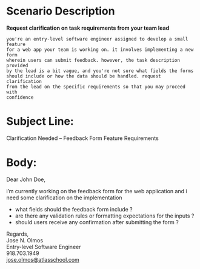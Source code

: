 # Scenario Description

**Request clarification on task requirements from your team lead**

```
you're an entry-level software engineer assigned to develop a small feature
for a web app your team is working on. it involves implementing a new form
wherein users can submit feedback. however, the task description provided
by the lead is a bit vague, and you're not sure what fields the forms
should include or how the data should be handled. request clarification
from the lead on the specific requirements so that you may proceed with
confidence
```

# Subject Line:

Clarification Needed – Feedback Form Feature Requirements

# Body:

Dear John Doe,

i’m currently working on the feedback form for the web application and i need
some clarification on the implementation

- what fields should the feedback form include ?
- are there any validation rules or formatting expectations for the inputs ?
- should users receive any confirmation after submitting the form ?

Regards,\
Jose N. Olmos\
Entry-level Software Engineer\
918.703.1949\
jose.olmos@atlasschool.com
